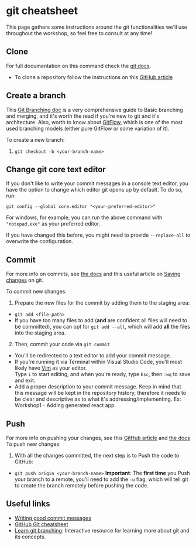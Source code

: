 # git cheatsheet
This page gathers some instructions around the git functionalities we'll use throughout the workshop, so feel free to consult at any time!

## Clone

For full documentation on this command check the [git docs](https://www.git-scm.com/docs/git-clone).  

* To clone a repository follow the instructions on this [GitHub article](https://help.github.com/en/articles/cloning-a-repository)

## Create a branch

This [Git Branching doc](https://git-scm.com/book/en/v2/Git-Branching-Basic-Branching-and-Merging) is a very comprehensive guide to Basic branching and merging, and it's worth the read if you're new to git and it's architecture.
Also, worth to know about [GitFlow](https://nvie.com/posts/a-successful-git-branching-model/), which is one of the most used branching models (either pure GitFlow or some variation of it).  

To create a new branch:  

1. `git checkout -b <your-branch-name>`

## Change git core text editor

If you don't like to write your commit messages in a console text editor, you have the option to change which editor git opens up by default. To do so, run:

`git config --global core.editor "<your-preferred-editor>"`

For windows, for example, you can run the above command with `"notepad.exe"` as your preferred editor.

If you have changed this before, you might need to provide `--replace-all` to overwrite the configuration.


## Commit

For more info on commits, see [the docs](https://git-scm.com/docs/git-commit) and this useful article on [Saving changes](https://www.atlassian.com/git/tutorials/saving-changes) on git.  

To commit new changes:
1. Prepare the new files for the commit by adding them to the staging area:  
  * `git add <file-path>`  
  * If you have too many files to add (**and** are confident all files will need to be committed), you can opt for `git add --all`, which will add **all** the files into the staging area.  
  
2. Then, commit your code via `git commit`  
  * You'll be redirected to a text editor to add your commit message.  
  * If you're running it via Terminal within Visual Studio Code, you'll most likely have [Vim](https://www.vim.org/) as your editor.  
  Type `i` to start editing, and when you're ready, type `Esc`, then `:wq` to save and exit.  
  * Add a proper description to your commit message. Keep in mind that this message will be kept in the repository history, therefore it needs to be clear and descriptive as to what it's addressing/implementing. Ex: Workshop1 - Adding generated react app.  

## Push

For more info on pushing your changes, see this [GitHub article](https://help.github.com/en/articles/pushing-to-a-remote) and [the docs](https://git-scm.com/docs/git-push)
To push new changes:
1. With all the changes committed, the next step is to Push the code to GitHub:    
  * `git push origin <your-branch-name>`
  **Important**: The **first time** you Push your branch to a remote, you'll need to add the `-u` flag, which will tell git to create the branch remotely before pushing the code.


## Useful links

* [Writing good commit messages](https://github.com/erlang/otp/wiki/writing-good-commit-messages)  
* [GitHub Git cheatsheet](https://github.github.com/training-kit/downloads/github-git-cheat-sheet/)  
* [Learn git branching](https://learngitbranching.js.org/): Interactive resource for learning more about git and its concepts.  
